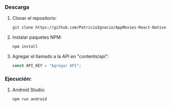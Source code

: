 ### Descarga

1. Clonar el repositorio:
   ```sh
   git clone https://github.com/PatricioIgnacio/AppMovies-React-Native
   ```
2. Instalar paquetes NPM:
   ```sh
   npm install
   ```
3. Agregar el llamado a la API en "contents/api":
   ```js
   const API_KEY = "Agregar API";
   ```

### Ejecución:

1. Android Studio:
   ```sh
   npm run android
   ```

